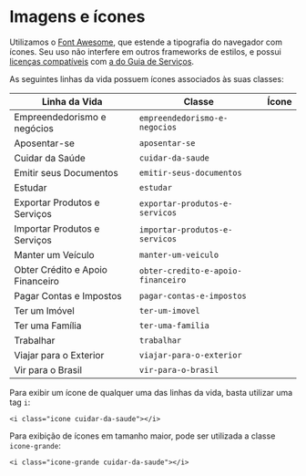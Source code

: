 # Imagens e ícones

Utilizamos o [Font Awesome](http://fortawesome.github.io/Font-Awesome/), que estende a tipografia do navegador com ícones. Seu uso não interfere em outros frameworks de estilos, e possui [licenças compatíveis](http://fortawesome.github.io/Font-Awesome/license/) com [a do Guia de Serviços](/sobre-o-projeto/licenca.md).

As seguintes linhas da vida possuem ícones associados às suas classes:

<link rel="stylesheet" href="//maxcdn.bootstrapcdn.com/font-awesome/4.3.0/css/font-awesome.min.css">

| Linha da Vida                    | Classe                             | Ícone                                      |
|----------------------------------|------------------------------------|:------------------------------------------:|
| Empreendedorismo e negócios      | `empreendedorismo-e-negocios`      | <i class="fa fa-lg fa-pie-chart"></i>      |
| Aposentar-se                     | `aposentar-se`                     | <i class="fa fa-lg fa-user"></i>           |
| Cuidar da Saúde                  | `cuidar-da-saude`                  | <i class="fa fa-lg fa-user-md"></i>        |
| Emitir seus Documentos           | `emitir-seus-documentos`           | <i class="fa fa-lg fa-file-text-o"></i>    |
| Estudar                          | `estudar`                          | <i class="fa fa-lg fa-graduation-cap"></i> |
| Exportar Produtos e Serviços     | `exportar-produtos-e-servicos`     | <i class="fa fa-lg fa-ship"></i>           |
| Importar Produtos e Serviços     | `importar-produtos-e-servicos`     | <i class="fa fa-lg fa-ship"></i>           |
| Manter um Veículo                | `manter-um-veiculo`                | <i class="fa fa-lg fa-car"></i>            |
| Obter Crédito e Apoio Financeiro | `obter-credito-e-apoio-financeiro` | <i class="fa fa-lg fa-usd"></i>            |
| Pagar Contas e Impostos          | `pagar-contas-e-impostos`          | <i class="fa fa-lg fa-usd"></i>            |
| Ter um Imóvel                    | `ter-um-imovel`                    | <i class="fa fa-lg fa-home"></i>           |
| Ter uma Família                  | `ter-uma-familia`                  | <i class="fa fa-lg fa-child"></i>          |
| Trabalhar                        | `trabalhar`                        | <i class="fa fa-lg fa-briefcase"></i>      |
| Viajar para o Exterior           | `viajar-para-o-exterior`           | <i class="fa fa-lg fa-plane"></i>          |
| Vir para o Brasil                | `vir-para-o-brasil`                | <i class="fa fa-lg fa-plane"></i>          |

Para exibir um ícone de qualquer uma das linhas da vida, basta utilizar uma tag `i`:

```
<i class="icone cuidar-da-saude"></i>
```

Para exibição de ícones em tamanho maior, pode ser utilizada a classe `icone-grande`:

```
<i class="icone-grande cuidar-da-saude"></i>
```
